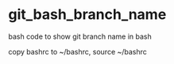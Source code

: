 # git_bash_branch_name
bash code to show git branch name in bash

copy bashrc to ~/bashrc,
source ~/bashrc
